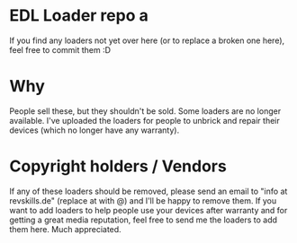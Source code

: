 # EDL Loader repo a

If you find any loaders not yet over here (or to replace a broken one here), feel free to commit them :D

# Why

People sell these, but they shouldn't be sold. Some loaders are no longer available. I've uploaded the loaders
for people to unbrick and repair their devices (which no longer have any warranty).

# Copyright holders / Vendors

If any of these loaders should be removed, please send an email to "info at revskills.de" (replace at with @) and I'll be happy to remove
them. If you want to add loaders to help people use your devices after warranty and for getting a great media reputation, feel free to send me the loaders to add them here. Much appreciated.
